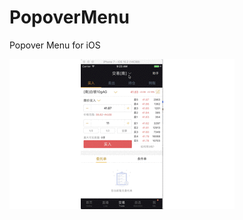 # PopoverMenu
Popover Menu for iOS

![alt tag](https://github.com/g-enius/PopoverMenu/blob/master/popoverMenu.gif)
